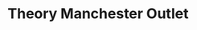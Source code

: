 ---
title: "Theory Manchester Outlet"
url: /manchester-center/theory-manchester-outlet/
shop: Kleidung
---